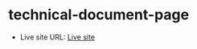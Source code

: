 # technical-document-page

- Live site URL: [Live site](https://nurularifin83.github.io/technical-document-page/)
